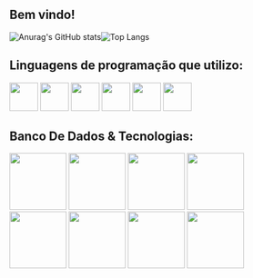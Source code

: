 ## Bem vindo!
![Anurag's GitHub stats](https://github-readme-stats.vercel.app/api?username=elcioangelo&show_icons=true&theme=dark)![Top Langs](https://github-readme-stats.vercel.app/api/top-langs/?username=elcioangelo&layout=compact)

## Linguagens de programação que utilizo: 
<img src="https://cdn.jsdelivr.net/npm/programming-languages-logos/src/javascript/javascript.png" height="50"> <img src="https://cdn.jsdelivr.net/npm/programming-languages-logos/src/typescript/typescript.png" height="50"> <img src="https://cdn.jsdelivr.net/npm/programming-languages-logos/src/php/php.png" height="50"> <img src="https://cdn.jsdelivr.net/npm/programming-languages-logos/src/ruby/ruby.png" height="50"> <img src="https://cdn.jsdelivr.net/npm/programming-languages-logos/src/java/java.png" height="50"> <img src="https://cdn.jsdelivr.net/npm/programming-languages-logos/src/python/python.png" height="50"> <i class="devicon-linux-plain colored"></i>
## Banco De Dados & Tecnologias: 
<img src="https://cdn.jsdelivr.net/gh/devicons/devicon@latest/icons/linux/linux-original.svg" height="100" width="100" /> <img src="https://cdn.jsdelivr.net/gh/devicons/devicon@latest/icons/postgresql/postgresql-original-wordmark.svg" height="100" width="100"/> <img src="https://cdn.jsdelivr.net/gh/devicons/devicon@latest/icons/mongodb/mongodb-original-wordmark.svg" height="100" width="100" /> <img src="https://cdn.jsdelivr.net/gh/devicons/devicon@latest/icons/mysql/mysql-original-wordmark.svg" height="100" width="100"/> <img src="https://cdn.jsdelivr.net/gh/devicons/devicon@latest/icons/rails/rails-plain-wordmark.svg" height="100" width="100" /> <img src="https://cdn.jsdelivr.net/gh/devicons/devicon@latest/icons/nestjs/nestjs-original-wordmark.svg" height="100" width="100" /> <img src="https://cdn.jsdelivr.net/gh/devicons/devicon@latest/icons/react/react-original-wordmark.svg" height="100" width="100" /> <img src="https://cdn.jsdelivr.net/gh/devicons/devicon@latest/icons/laravel/laravel-original-wordmark.svg" height="100" width="100" />
          
          
          
          
          
          
          
          

